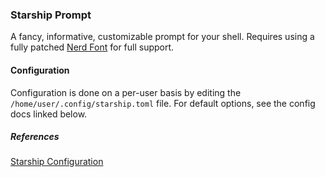 ### Starship Prompt
A fancy, informative, customizable prompt for your shell.
Requires using a fully patched [Nerd Font](https://www.nerdfonts.com/) for full support.

#### Configuration
Configuration is done on a per-user basis by editing the `/home/user/.config/starship.toml` file.
For default options, see the config docs linked below.

##### References
[Starship Configuration](https://starship.rs/config/)